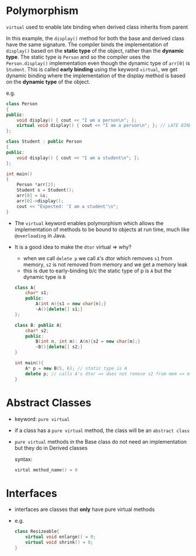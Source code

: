 # Polymorphism

`virtual` used to enable late binding when derived class inherits from parent

In this example, the `display()` method for both the base and derived class have the same signature. The compiler binds the implementation of `display()` based on the **static type** of the object, rather than the **dynamic type**. The static type is `Person` and so the compiler uses the `Person.display()` implementation even though the dynamic type of `arr[0]` is `Student`. This is called **early binding** using the keyword `virtual`, we get dynamic binding where the implementation of the display method is based on the **dynamic type** of the object.

e.g.

```C++
class Person
{
public:
    void display() { cout << "I am a person\n"; };
    virtual void display() { cout << "I am a person\n"; }; // LATE BINDING
};

class Student : public Person
{
public:
    void display() { cout << "I am a student\n"; };
};

int main()
{
    Person *arr[2];
    Student s = Student();
    arr[0] = &s;
    arr[0]->display();
    cout << "Expected: 'I am a student'\n";
}
```

- The `virtual` keyword enables polymorphism which allows the implementation of methods to be bound to objects at run time, much like `@overloading` in Java.
- It is a good idea to make the `dtor` virtual ⇒ why?
    
    - when we call `delete p` we call `A`'s dtor which removes `s1` from memory, `s2` is not removed from memory and we get a memory leak
    - this is due to early-binding b/c the static type of p is `A` but the dynamic type is `B`
    
    ```C++
    class A{
    	char* s1;
    	public:
    		A(int n){s1 = new char[n];}
    		~A(){delete[] s1;}
    };
    
    class B: public A{
    	char* s2;
    	public:
    		B(int n, int m): A(n){s2 = new char[m];}
    		~B(){delete[] s2;}
    }
    
    int main(){
    	A* p = new B(5, 6); // static type is A
    	delete p; // calls A's dtor => does not remove s2 from mem => mem leak
    }
    ```
    

# Abstract Classes

- keyword: `pure virtual`
- if a class has a `pure virtual` method, the class will be an `abstract class`
- `pure virtual` methods in the Base class do not need an implementation but they do in Derived classes
    
    syntax:
    
    ```C++
    virtal method_name() = 0
    ```
    

# Interfaces

- interfaces are classes that **only** have pure virtual methods
- e.g.
    
    ```C++
    class Resizeable{
    	virtual void enlarge() = 0;
    	virtual void shrink() = 0;
    }
    ```
